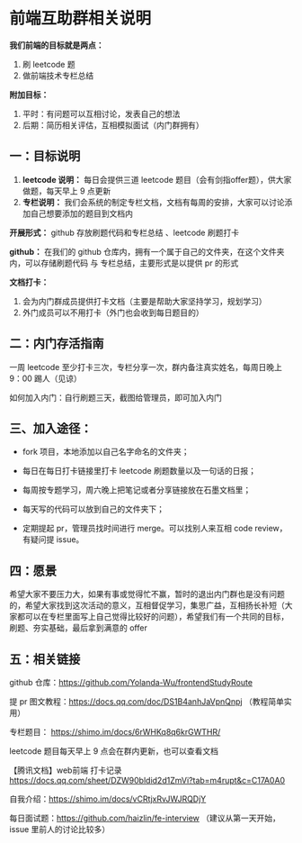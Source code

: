 # 前端互助群相关说明

**我们前端的目标就是两点：**

1. 刷 leetcode 题
2. 做前端技术专栏总结

**附加目标：**

1. 平时：有问题可以互相讨论，发表自己的想法
2. 后期：简历相关评估，互相模拟面试（内门群拥有）

## 一：目标说明

1. **leetcode 说明：** 每日会提供三道 leetcode 题目（会有剑指offer题），供大家做题，每天早上 9 点更新
2. **专栏说明：** 我们会系统的制定专栏文档，文档有每周的安排，大家可以讨论添加自己想要添加的题目到文档内

**开展形式：** github 存放刷题代码和专栏总结 、leetcode 刷题打卡

**github：** 在我们的 github 仓库内，拥有一个属于自己的文件夹，在这个文件夹内，可以存储刷题代码 与 专栏总结，主要形式是以提供 pr 的形式

**文档打卡：** 
1. 会为内门群成员提供打卡文档（主要是帮助大家坚持学习，规划学习）
2. 外门成员可以不用打卡（外门也会收到每日题目的）

## 二：内门存活指南
一周 leetcode 至少打卡三次，专栏分享一次，群内备注真实姓名，每周日晚上 9：00 踢人（见谅）

如何加入内门：自行刷题三天，截图给管理员，即可加入内门

## 三、加入途径：

- fork 项目，本地添加以自己名字命名的文件夹；
- 每日在每日打卡链接里打卡 leetcode 刷题数量以及一句话的日报；

- 每周按专题学习，周六晚上把笔记或者分享链接放在石墨文档里；
- 每天写的代码可以放到自己的文件夹下；
- 定期提起 pr，管理员找时间进行 merge。可以找别人来互相 code review，有疑问提 issue。

## 四：愿景

希望大家不要压力大，如果有事或觉得忙不赢，暂时的退出内门群也是没有问题的，希望大家找到这次活动的意义，互相督促学习，集思广益，互相扬长补短（大家都可以在专栏里面写上自己觉得比较好的问题），希望我们有一个共同的目标，刷题、夯实基础，最后拿到满意的 offer


## 五：相关链接

github 仓库：https://github.com/Yolanda-Wu/frontendStudyRoute 

提 pr 图文教程：https://docs.qq.com/doc/DS1B4anhJaVpnQnpj （教程简单实用）

专栏题目： https://shimo.im/docs/6rWHKq8q6krGWTHR/ 

leetcode 题目每天早上 9 点会在群内更新，也可以查看文档

【腾讯文档】web前端 打卡记录 https://docs.qq.com/sheet/DZW90bldid2d1ZmVi?tab=m4rupt&c=C17A0A0

自我介绍：https://shimo.im/docs/vCRtjxRvJWJRQDjY

每日面试题：https://github.com/haizlin/fe-interview （建议从第一天开始，issue 里前人的讨论比较多）

